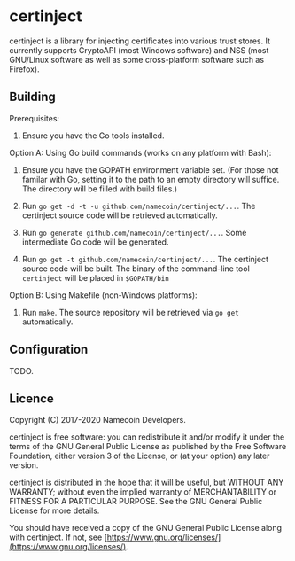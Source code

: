 # certinject

certinject is a library for injecting certificates into various trust stores.  It currently supports CryptoAPI (most Windows software) and NSS (most GNU/Linux software as well as some cross-platform software such as Firefox).

## Building

Prerequisites:

1. Ensure you have the Go tools installed.

Option A: Using Go build commands (works on any platform with Bash):

1. Ensure you have the GOPATH environment variable set. (For those not
   familar with Go, setting it to the path to an empty directory will suffice.
   The directory will be filled with build files.)

2. Run `go get -d -t -u github.com/namecoin/certinject/...`. The certinject source code will be
   retrieved automatically.

3. Run `go generate github.com/namecoin/certinject/...`. Some intermediate Go code will be
   generated.

4. Run `go get -t github.com/namecoin/certinject/...`. The certinject source code will be built.
   The binary of the command-line tool `certinject` will be placed in `$GOPATH/bin`

Option B: Using Makefile (non-Windows platforms):

1. Run `make`. The source repository will be retrieved via `go get`
   automatically.

## Configuration

TODO.

## Licence

Copyright (C) 2017-2020 Namecoin Developers.

certinject is free software: you can redistribute it and/or modify
it under the terms of the GNU General Public License as published by
the Free Software Foundation, either version 3 of the License, or
(at your option) any later version.

certinject is distributed in the hope that it will be useful,
but WITHOUT ANY WARRANTY; without even the implied warranty of
MERCHANTABILITY or FITNESS FOR A PARTICULAR PURPOSE.  See the
GNU General Public License for more details.

You should have received a copy of the GNU General Public License
along with certinject.  If not, see [https://www.gnu.org/licenses/](https://www.gnu.org/licenses/).
